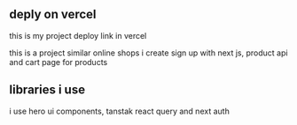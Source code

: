 ## deply on vercel
this is my project deploy link in vercel 

this is a project similar online shops i create sign up with next js, product api and cart page for products

## libraries i use
i use hero ui components, tanstak react query and next auth

